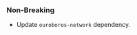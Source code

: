 <!--
A new scriv changelog fragment.

Uncomment the section that is right (remove the HTML comment wrapper).
-->

<!--
### Patch

- A bullet item for the Patch category.

-->
### Non-Breaking

- Update `ouroboros-network` dependency. 
<!--
### Breaking

- A bullet item for the Breaking category.

-->
